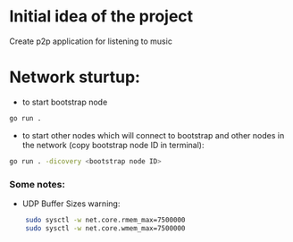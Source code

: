 # Initial idea of the project
Create p2p application for listening to music

# Network sturtup:
- to start bootstrap node
```bash
go run .
```

- to start other nodes which will connect to bootstrap and other nodes in the network (copy bootstrap node ID in terminal):
```bash
go run . -dicovery <bootstrap node ID>
```



### Some notes:
- UDP Buffer Sizes warning:
```bash
    sudo sysctl -w net.core.rmem_max=7500000
    sudo sysctl -w net.core.wmem_max=7500000
```
